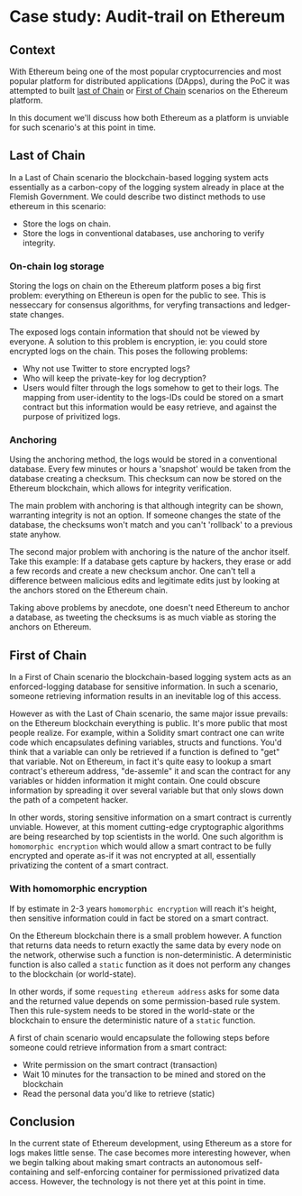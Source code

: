# Case study: Audit-trail on Ethereum

## Context
With Ethereum being one of the most popular cryptocurrencies and most popular platform for distributed applications (DApps), during the PoC it was attempted to built [last of Chain](./README.md#last-of-chain) or [First of Chain](./README.md#first-of-chain) scenarios on the Ethereum platform.

In this document we'll discuss how both Ethereum as a platform is unviable for such scenario's at this point in time.

## Last of Chain

In a Last of Chain scenario the blockchain-based logging system acts essentially as a carbon-copy of the logging system already in place at the Flemish Government. We could describe two distinct methods to use ethereum in this scenario:
- Store the logs on chain.
- Store the logs in conventional databases, use anchoring to verify integrity.

### On-chain log storage

Storing the logs on chain on the Ethereum platform poses a big first problem: everything on Ethereun is open for the public to see. This is nesseccary for consensus algorithms, for veryfing transactions and ledger-state changes.

The exposed logs contain information that should not be viewed by everyone. A solution to this problem is encryption, ie: you could store encrypted logs on the chain. This poses the following problems:
- Why not use Twitter to store encrypted logs?
- Who will keep the private-key for log decryption?
- Users would filter through the logs somehow to get to their logs. The mapping from user-identity to the logs-IDs could be stored on a smart contract but this information would be easy retrieve, and against the purpose of privitized logs.

### Anchoring

Using the anchoring method, the logs would be stored in a conventional database. Every few minutes or hours a 'snapshot' would be taken from the database creating a checksum. This checksum can now be stored on the Ethereum blockchain, which allows for integrity verification.

The main problem with anchoring is that although integrity can be shown, warranting integrity is not an option. If someone changes the state of the database, the checksums won't match and you can't 'rollback' to a previous state anyhow.

The second major problem with anchoring is the nature of the anchor itself. Take this example: If a database gets capture by hackers, they erase or add a few records and create a new checksum anchor. One can't tell a difference between malicious edits and legitimate edits just by looking at the anchors stored on the Ethereum chain.

Taking above problems by anecdote, one doesn't need Ethereum to anchor a database, as tweeting the checksums is as much viable as storing the anchors on Ethereum.

## First of Chain

In a First of Chain scenario the blockchain-based logging system acts as an enforced-logging database for sensitive information. In such a scenario, someone retrieving information results in an inevitable log of this access.

However as with the Last of Chain scenario, the same major issue prevails: on the Ethereum blockchain everything is public. It's more public that most people realize. For example, within a Solidity smart contract one can write code which encapsulates defining variables, structs and functions. You'd think that a variable can only be retrieved if a function is defined to "get" that variable. Not on Ethereum, in fact it's quite easy to lookup a smart contract's ethereum address, "de-assemle" it and scan the contract for any variables or hidden information it might contain. One could obscure information by spreading it over several variable but that only slows down the path of a competent hacker. 

In other words, storing sensitive information on a smart contract is currently unviable. However, at this moment cutting-edge cryptographic algorithms are being researched by top scientists in the world. One such algorithm is `homomorphic encryption` which would allow a smart contract to be fully encrypted and operate as-if it was not encrypted at all, essentially privatizing the content of a smart contract.

### With homomorphic encryption

If by estimate in 2-3 years `homomorphic encryption` will reach it's height, then sensitive information could in fact be stored on a smart contract.

On the Ethereum blockchain there is a small problem however. A function that returns data needs to return exactly the same data by every node on the network, otherwise such a function is non-deterministic. A deterministic function is also called a `static` function as it does not perform any changes to the blockchain (or world-state). 

In other words, if some `requesting ethereum address` asks for some data and the returned value depends on some permission-based rule system. Then this rule-system needs to be stored in the world-state or the blockchain to ensure the deterministic nature of a `static` function.

A first of chain scenario would encapsulate the following steps before someone could retrieve information from a smart contract:
- Write permission on the smart contract (transaction)
- Wait 10 minutes for the transaction to be mined and stored on the blockchain
- Read the personal data you'd like to retrieve (static)

## Conclusion

In the current state of Ethereum development, using Ethereum as a store for logs makes little sense. The case becomes more interesting however, when we begin talking about making smart contracts an autonomous self-containing and self-enforcing container for permissioned privatized data access. However, the technology is not there yet at this point in time.